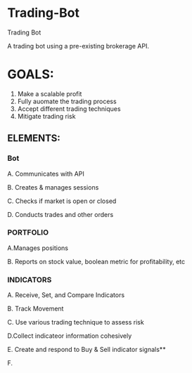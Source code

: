 # Trading-Bot
Trading Bot

A trading bot using a pre-existing brokerage API.

# GOALS:


1. Make a scalable profit
2. Fully auomate the trading process
3. Accept different trading techniques
4. Mitigate trading risk



## ELEMENTS:


### Bot

A. Communicates with API

B. Creates & manages sessions

C. Checks if market is open or closed

D. Conducts trades and other orders




### PORTFOLIO


A.Manages positions

B. Reports on stock value, boolean metric for profitability, etc




### INDICATORS
A. Receive, Set, and Compare Indicators

B. Track Movement

C. Use various trading technique to assess risk

D.Collect indicateor information cohesively

E. Create and respond to Buy & Sell indicator signals**

F. 
